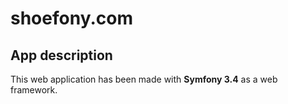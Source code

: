 shoefony.com
========================

**App description**
---------------
This web application has been made with **Symfony 3.4** as a web framework.
 
